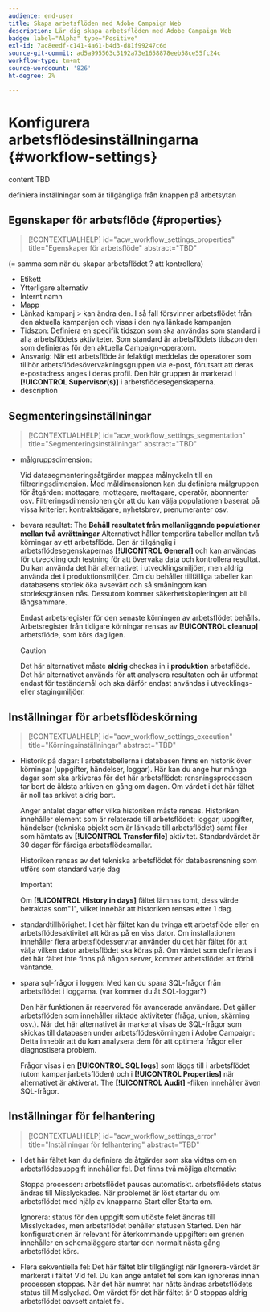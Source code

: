 ```yaml
---
audience: end-user
title: Skapa arbetsflöden med Adobe Campaign Web
description: Lär dig skapa arbetsflöden med Adobe Campaign Web
badge: label="Alpha" type="Positive"
exl-id: 7ac8eedf-c141-4a61-b4d3-d81f99247c6d
source-git-commit: ad5a995563c3192a73e1658878eeb58ce55fc24c
workflow-type: tm+mt
source-wordcount: '826'
ht-degree: 2%

---
```


# Konfigurera arbetsflödesinställningarna {#workflow-settings}

content TBD

definiera inställningar som är tillgängliga från knappen på arbetsytan
<!--à reformuler-->

## Egenskaper för arbetsflöde {#properties}

>[!CONTEXTUALHELP]
>id="acw_workflow_settings_properties"
>title="Egenskaper för arbetsflöde"
>abstract="TBD"

(= samma som när du skapar arbetsflödet ? att kontrollera)

* Etikett
* Ytterligare alternativ
* Internt namn
* Mapp
* Länkad kampanj > kan ändra den. I så fall försvinner arbetsflödet från den aktuella kampanjen och visas i den nya länkade kampanjen
* Tidszon: Definiera en specifik tidszon som ska användas som standard i alla arbetsflödets aktiviteter. Som standard är arbetsflödets tidszon den som definieras för den aktuella Campaign-operatorn.
* Ansvarig: När ett arbetsflöde är felaktigt meddelas de operatorer som tillhör arbetsflödesövervakningsgruppen via e-post, förutsatt att deras e-postadress anges i deras profil. Den här gruppen är markerad i **[!UICONTROL Supervisor(s)]** i arbetsflödesegenskaperna.
* description

## Segmenteringsinställningar

>[!CONTEXTUALHELP]
>id="acw_workflow_settings_segmentation"
>title="Segmenteringsinställningar"
>abstract="TBD"

* målgruppsdimension:

   Vid datasegmenteringsåtgärder mappas målnyckeln till en filtreringsdimension. Med måldimensionen kan du definiera målgruppen för åtgärden: mottagare, mottagare, mottagare, operatör, abonnenter osv. Filtreringsdimensionen gör att du kan välja populationen baserat på vissa kriterier: kontraktsägare, nyhetsbrev, prenumeranter osv.

* bevara resultat: The **Behåll resultatet från mellanliggande populationer mellan två avrättningar** Alternativet håller temporära tabeller mellan två körningar av ett arbetsflöde.  Den är tillgänglig i arbetsflödesegenskapernas **[!UICONTROL General]** och kan användas för utveckling och testning för att övervaka data och kontrollera resultat. Du kan använda det här alternativet i utvecklingsmiljöer, men aldrig använda det i produktionsmiljöer. Om du behåller tillfälliga tabeller kan databasens storlek öka avsevärt och så småningom kan storleksgränsen nås. Dessutom kommer säkerhetskopieringen att bli långsammare.

   Endast arbetsregister för den senaste körningen av arbetsflödet behålls. Arbetsregister från tidigare körningar rensas av **[!UICONTROL cleanup]** arbetsflöde, som körs dagligen.

   >[!CAUTION]
   >
   >Det här alternativet måste **aldrig** checkas in i **produktion** arbetsflöde. Det här alternativet används för att analysera resultaten och är utformat endast för teständamål och ska därför endast användas i utvecklings- eller stagingmiljöer.

## Inställningar för arbetsflödeskörning

>[!CONTEXTUALHELP]
>id="acw_workflow_settings_execution"
>title="Körningsinställningar"
>abstract="TBD"

* Historik på dagar: I arbetstabellerna i databasen finns en historik över körningar (uppgifter, händelser, loggar). Här kan du ange hur många dagar som ska arkiveras för det här arbetsflödet: rensningsprocessen tar bort de äldsta arkiven en gång om dagen. Om värdet i det här fältet är noll tas arkivet aldrig bort.

   Anger antalet dagar efter vilka historiken måste rensas. Historiken innehåller element som är relaterade till arbetsflödet: loggar, uppgifter, händelser (tekniska objekt som är länkade till arbetsflödet) samt filer som hämtats av **[!UICONTROL Transfer file]** aktivitet. Standardvärdet är 30 dagar för färdiga arbetsflödesmallar.

   Historiken rensas av det tekniska arbetsflödet för databasrensning som utförs som standard varje dag

   >[!IMPORTANT]
   >
   >Om **[!UICONTROL History in days]** fältet lämnas tomt, dess värde betraktas som&quot;1&quot;, vilket innebär att historiken rensas efter 1 dag.

* standardtillhörighet: I det här fältet kan du tvinga ett arbetsflöde eller en arbetsflödesaktivitet att köras på en viss dator.   Om installationen innehåller flera arbetsflödesservrar använder du det här fältet för att välja vilken dator arbetsflödet ska köras på. Om värdet som definieras i det här fältet inte finns på någon server, kommer arbetsflödet att förbli väntande.

* spara sql-frågor i loggen: Med kan du spara SQL-frågor från arbetsflödet i loggarna. (var kommer du åt SQL-loggar?)

   Den här funktionen är reserverad för avancerade användare. Det gäller arbetsflöden som innehåller riktade aktiviteter (fråga, union, skärning osv.). När det här alternativet är markerat visas de SQL-frågor som skickas till databasen under arbetsflödeskörningen i Adobe Campaign: Detta innebär att du kan analysera dem för att optimera frågor eller diagnostisera problem.

   Frågor visas i en **[!UICONTROL SQL logs]** som läggs till i arbetsflödet (utom kampanjarbetsflöden) och i **[!UICONTROL Properties]** när alternativet är aktiverat. The **[!UICONTROL Audit]** -fliken innehåller även SQL-frågor.

## Inställningar för felhantering

>[!CONTEXTUALHELP]
>id="acw_workflow_settings_error"
>title="Inställningar för felhantering"
>abstract="TBD"

* I det här fältet kan du definiera de åtgärder som ska vidtas om en arbetsflödesuppgift innehåller fel. Det finns två möjliga alternativ:

   Stoppa processen: arbetsflödet pausas automatiskt. arbetsflödets status ändras till Misslyckades. När problemet är löst startar du om arbetsflödet med hjälp av knapparna Start eller Starta om.

   Ignorera: status för den uppgift som utlöste felet ändras till Misslyckades, men arbetsflödet behåller statusen Started. Den här konfigurationen är relevant för återkommande uppgifter: om grenen innehåller en schemaläggare startar den normalt nästa gång arbetsflödet körs.

* Flera sekventiella fel: Det här fältet blir tillgängligt när Ignorera-värdet är markerat i fältet Vid fel. Du kan ange antalet fel som kan ignoreras innan processen stoppas. När det här numret har nåtts ändras arbetsflödets status till Misslyckad. Om värdet för det här fältet är 0 stoppas aldrig arbetsflödet oavsett antalet fel.
